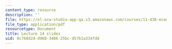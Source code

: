 ```yaml
---
content_type: resource
description: ''
file: https://ol-ocw-studio-app-qa.s3.amazonaws.com/courses/11-438-economic-development-planning-spring-2020/0c768d2dd968348625bcd57b1a334fdd_MIT11_438s20_lec14.pdf
file_type: application/pdf
resourcetype: Document
title: Lecture 14 slides
uid: 0c768d2d-d968-3486-25bc-d57b1a334fdd
---
```

